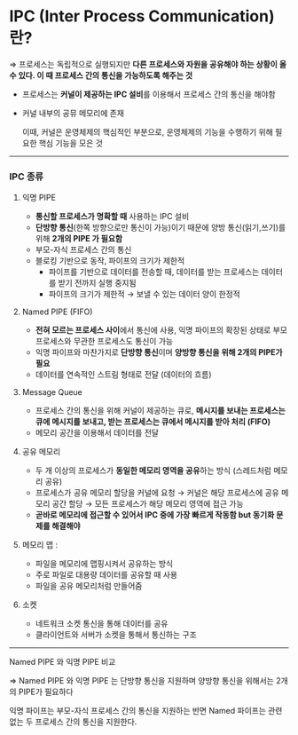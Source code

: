 # IPC (Inter Process Communication)란?

⇒ 프로세스는 독립적으로 실행되지만 **다른 프로세스와 자원을 공유해야 하는 상황이 올 수 있다. 이 때 프로세스 간의 통신을 가능하도록 해주는 것**


- 프로세스는 **커널이 제공하는 IPC 설비**를 이용해서 프로세스 간의 통신을 해야함
- 커널 내부의 공뮤 메모리에 존재
    
    이때, 커널은 운영체제의 핵심적인 부분으로, 운영체제의 기능을 수행하기 위해 필요한 핵심 기능을 모은 것 
    

---

### IPC  종류

1. 익명 PIPE 
    - **통신할 프로세스가 명확할 때** 사용하는 IPC 설비
    - **단방향 통신**(한쪽 방향으로만 통신이 가능)이기 때문에 양방 통신(읽기,쓰기)를 위해 **2개의 PIPE 가 필요함**
    - 부모-자식 프로세스 간의 통신
    - 블로킹 기반으로 동작, 파이프의 크기가 제한적
        - 파이프를 기반으로 데이터를 전송할 때, 데이터를 받는 프로세스는 데이터를 받기 전까지 실행 중지됨
        - 파이프의 크기가 제한적 → 보낼 수 있는 데이터 양이 한정적
    
2. Named PIPE (FIFO) 
    - **전혀 모르는 프로세스 사이**에서 통신에 사용, 익명 파이프의 확장된 상태로 부모 프로세스와 무관한 프로세스도 통신이 가능
    - 익명 파이프와 마찬가지로 **단방향 통신**이며 **양방향 통신을 위해 2개의 PIPE가 필요**
    - 데이터를 연속적인 스트림 형태로 전달 (데이터의 흐름)
    
3. Message Queue 
    - 프로세스 간의 통신을 위해 커널이 제공하는 큐로, **메시지를 보내는 프로세스는 큐에 메시지를 보내고, 받는 프로세스는 큐에서 메시지를 받아 처리 (FIFO)**
    - 메모리 공간을 이용해서 데이터를 전달
    
4. 공유 메모리 
    - 두 개 이상의 프로세스가 **동일한 메모리 영역을 공유**하는 방식 (스레드처럼 메모리 공유)
    - 프로세스가 공유 메모리 할당을 커널에 요청 → 커널은 해당 프로세스에 공유 메모리 공간 할당 → 모든 프로세스가 해당 메모리 영역에 접근 가능
    - **곧바로 메모리에 접근할 수 있어서 IPC 중에 가장 빠르게 작동함 but 동기화 문제를 해결해야**
    
5. 메모리 맵 :
    - 파일을 메모리에 맵핑시켜서 공유하는 방식
    - 주로 파일로 대용량 데이터를 공유할 때 사용
    - 파일을 공유 메모리처럼 만들어줌
    
6. 소켓  
    - 네트워크 소켓 통신을 통해 데이터를 공유
    - 클라이언트와 서버가 소켓을 통해서 통신하는 구조
----

Named PIPE 와 익명 PIPE 비교

⇒ Named PIPE 와 익명 PIPE 는 단방향 통신을 지원하며 양방향 통신을 위해서는 2개의 PIPE가 필요하다

익명 파이프는 부모-자식 프로세스 간의 통신을 지원하는 반면 Named 파이프는 관련 없는 두 프로세스 간의 통신을 지원한다.

